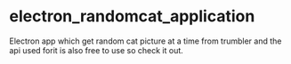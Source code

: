 # electron_randomcat_application
Electron app which get random cat picture at a time from trumbler and the api used forit is also free to use so check it out.
